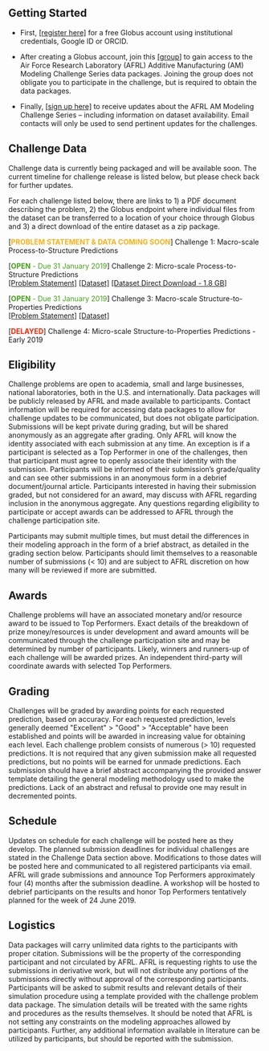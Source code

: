 ## Getting Started

* First, [[register here]]( https://globus.org/signup ) for a free Globus account using institutional credentials, Google ID or ORCID. 

* After creating a Globus account, join this [[group]]( https://www.globus.org/app/groups/fe6bbb86-74fe-11e8-b558-0a7d99bc78fe/about ) to gain access to the Air Force Research Laboratory (AFRL) Additive Manufacturing (AM) Modeling Challenge Series data packages. Joining the group does not obligate you to participate in the challenge, but is required to obtain the data packages.

* Finally, [[sign up here]](https://docs.google.com/forms/d/e/1FAIpQLScibM5JVow6aEfebX5xGLK5zwKRP0O07RdD8jF2Emz6MIcbIQ/viewform?usp=sf_link ) to receive updates about the AFRL AM Modeling Challenge Series – including information on dataset availability.  Email contacts will only be used to send pertinent updates for the challenges.

## Challenge Data

Challenge data is currently being packaged and will be available soon. The current timeline for challenge release is listed below, but please check back for further updates.

For each challenge listed below, there are links to 1) a PDF document describing the problem, 2) the Globus endpoint where individual files from the dataset can be transferred to a location of your choice through Globus and 3) a direct download of the entire dataset as a zip package.

[<span style="color:#FBB117">**PROBLEM STATEMENT & DATA COMING SOON**</span>] Challenge 1: Macro-scale Process-to-Structure Predictions

[<span style="color:#41A317">**OPEN** - Due 31 January 2019</span>] Challenge 2: Micro-scale Process-to-Structure Predictions<br>
[[Problem Statement]](https://materials-data-facility.github.io/MID3AS-AM-Challenge/Challenge%202%20Problem%20Statement%20Clean.pdf) [[Dataset]](http://dx.doi.org/10.18126/M27H1Z) [[Dataset Direct Download - 1.8 GB]](https://data.materialsdatafacility.org/afrl-challenge-data/published/publication_1151/data.zip)

[<span style="color:#41A317">**OPEN** - Due 31 January 2019</span>] Challenge 3: Macro-scale Structure-to-Properties Predictions<br>
[[Problem Statement]](https://materials-data-facility.github.io/MID3AS-AM-Challenge/Challenge%203%20Problem%20Statement%20Clean.pdf) [[Dataset]](http://dx.doi.org/10.18126/M26639)

[<span style="color:#FF2400">**DELAYED**</span>] Challenge 4: Micro-scale Structure-to-Properties Predictions - Early 2019

## Eligibility

Challenge problems are open to academia, small and large businesses, national laboratories, both in the U.S. and internationally.  Data packages will be publicly released by AFRL and made available to participants.  Contact information will be required for accessing data packages to allow for challenge updates to be communicated, but does not obligate participation.  Submissions will be kept private during grading, but will be shared anonymously as an aggregate after grading.  Only AFRL will know the identity associated with each submission at any time.  An exception is if a participant is selected as a Top Performer in one of the challenges, then that participant must agree to openly associate their identity with the submission.  Participants will be informed of their submission’s grade/quality and can see other submissions in an anonymous form in a debrief document/journal article.  Participants interested in having their submission graded, but not considered for an award, may discuss with AFRL regarding inclusion in the anonymous aggregate.  Any questions regarding eligibility to participate or accept awards can be addressed to AFRL through the challenge participation site. 

Participants may submit multiple times, but must detail the differences in their modeling approach in the form of a brief abstract, as detailed in the grading section below.  Participants should limit themselves to a reasonable number of submissions (< 10) and are subject to AFRL discretion on how many will be reviewed if more are submitted.

## Awards

Challenge problems will have an associated monetary and/or resource award to be issued to Top Performers.  Exact details of the breakdown of prize money/resources is under development and award amounts will be communicated through the challenge participation site and may be determined by number of participants.  Likely, winners and runners-up of each challenge will be awarded prizes.  An independent third-party will coordinate awards with selected Top Performers.

## Grading

Challenges will be graded by awarding points for each requested prediction, based on accuracy.  For each requested prediction, levels generally deemed "Excellent" > "Good" > "Acceptable" have been established and points will be awarded in increasing value for obtaining each level.  Each challenge problem consists of numerous (> 10) requested predictions.  It is not required that any given submission make all requested predictions, but no points will be earned for unmade predictions.  Each submission should have a brief abstract accompanying the provided answer template detailing the general modeling methodology used to make the predictions.  Lack of an abstract and refusal to provide one may result in decremented points. 

## Schedule

Updates on schedule for each challenge will be posted here as they develop.  The planned submission deadlines for individual challenges are stated in the Challenge Data section above.  Modifications to those dates will be posted here and communicated to all registered participants via email.  AFRL will grade submissions and announce Top Performers approximately four (4) months after the submission deadline.  A workshop will be hosted to debrief participants on the results and honor Top Performers tentatively planned for the week of 24 June 2019.

## Logistics 

Data packages will carry unlimited data rights to the participants with proper citation.  Submissions will be the property of the corresponding participant and not circulated by AFRL.  AFRL is requesting rights to use the submissions in derivative work, but will not distribute any portions of the submissions directly without approval of the corresponding participants.  Participants will be asked to submit results and relevant details of their simulation procedure using a template provided with the challenge problem data package.  The simulation details will be treated with the same rights and procedures as the results themselves.  It should be noted that AFRL is not setting any constraints on the modeling approaches allowed by participants.  Further, any additional information available in literature can be utilized by participants, but should be reported with the submission.
